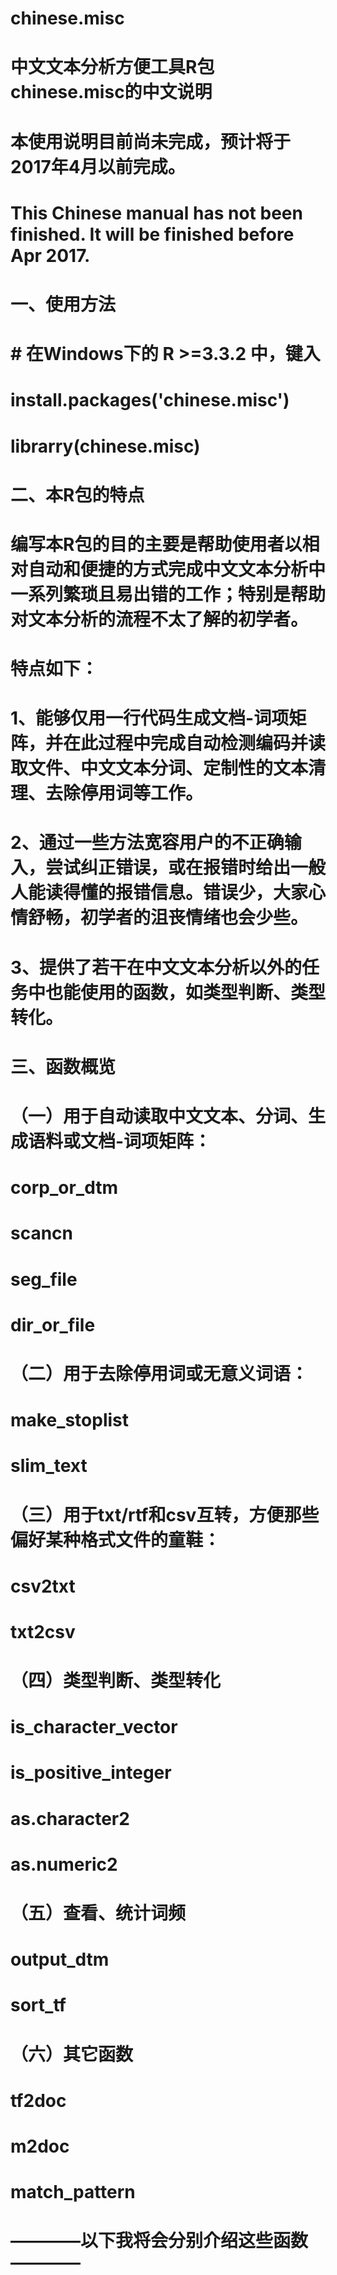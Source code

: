 # chinese.misc
# 中文文本分析方便工具R包chinese.misc的中文说明
# 
# 本使用说明目前尚未完成，预计将于2017年4月以前完成。
# This Chinese manual has not been finished. It will be finished before Apr 2017.
# 
# ################
# 一、使用方法
# ################
# # 在Windows下的 R >=3.3.2 中，键入
# install.packages('chinese.misc')
# librarry(chinese.misc)
#
# ################
# 二、本R包的特点
# ################
# 编写本R包的目的主要是帮助使用者以相对自动和便捷的方式完成中文文本分析中一系列繁琐且易出错的工作；特别是帮助对文本分析的流程不太了解的初学者。
# 特点如下：
#  1、能够仅用一行代码生成文档-词项矩阵，并在此过程中完成自动检测编码并读取文件、中文文本分词、定制性的文本清理、去除停用词等工作。
# 2、通过一些方法宽容用户的不正确输入，尝试纠正错误，或在报错时给出一般人能读得懂的报错信息。错误少，大家心情舒畅，初学者的沮丧情绪也会少些。
# 3、提供了若干在中文文本分析以外的任务中也能使用的函数，如类型判断、类型转化。
#
# ################
# 三、函数概览
# ################
# （一）用于自动读取中文文本、分词、生成语料或文档-词项矩阵：
# corp_or_dtm
# scancn
# seg_file
# dir_or_file
#
# （二）用于去除停用词或无意义词语：
# make_stoplist
# slim_text
#
# （三）用于txt/rtf和csv互转，方便那些偏好某种格式文件的童鞋：
# csv2txt
# txt2csv
#
# （四）类型判断、类型转化
# is_character_vector
# is_positive_integer
# as.character2
# as.numeric2
#
# （五）查看、统计词频
# output_dtm
# sort_tf
#
# （六）其它函数
# tf2doc
# m2doc
# match_pattern
#
# ————以下我将会分别介绍这些函数————
























